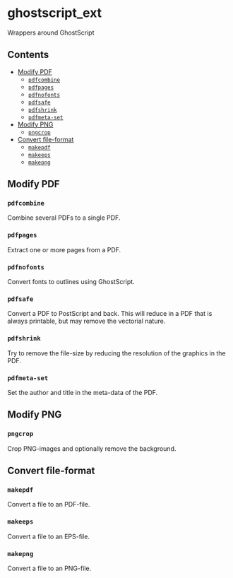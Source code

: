 # ghostscript_ext

 Wrappers around GhostScript

 ## Contents

<!-- MarkdownTOC -->

- [Modify PDF](#modify-pdf)
    - [`pdfcombine`](#pdfcombine)
    - [`pdfpages`](#pdfpages)
    - [`pdfnofonts`](#pdfnofonts)
    - [`pdfsafe`](#pdfsafe)
    - [`pdfshrink`](#pdfshrink)
    - [`pdfmeta-set`](#pdfmeta-set)
- [Modify PNG](#modify-png)
    - [`pngcrop`](#pngcrop)
- [Convert file-format](#convert-file-format)
    - [`makepdf`](#makepdf)
    - [`makeeps`](#makeeps)
    - [`makepng`](#makepng)

<!-- /MarkdownTOC -->

## Modify PDF

### `pdfcombine`

Combine several PDFs to a single PDF.

### `pdfpages`

Extract one or more pages from a PDF.

### `pdfnofonts`

Convert fonts to outlines using GhostScript.

### `pdfsafe`

Convert a PDF to PostScript and back. This will reduce in a PDF that is always printable, but may remove the vectorial nature.

### `pdfshrink`

Try to remove the file-size by reducing the resolution of the graphics in the PDF.

### `pdfmeta-set`

Set the author and title in the meta-data of the PDF.

## Modify PNG

### `pngcrop`

Crop PNG-images and optionally remove the background.

## Convert file-format

### `makepdf`

Convert a file to an PDF-file.

### `makeeps`

Convert a file to an EPS-file.

### `makepng`

Convert a file to an PNG-file.

